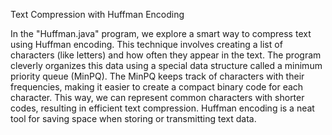 Text Compression with Huffman Encoding

In the "Huffman.java" program, we explore a smart way to compress text using Huffman encoding. This technique involves creating a list of characters (like letters) and how often they appear in the text. The program cleverly organizes this data using a special data structure called a minimum priority queue (MinPQ). The MinPQ keeps track of characters with their frequencies, making it easier to create a compact binary code for each character. This way, we can represent common characters with shorter codes, resulting in efficient text compression. Huffman encoding is a neat tool for saving space when storing or transmitting text data.
